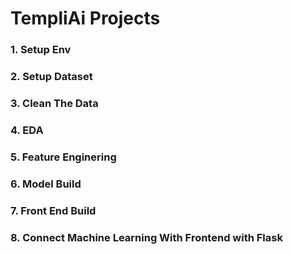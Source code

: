 # TempliAi Projects #
### 1. Setup Env
### 2. Setup Dataset
### 3. Clean The Data
### 4. EDA
### 5. Feature Enginering
### 6. Model Build
### 7. Front End Build
### 8. Connect Machine Learning With Frontend with Flask